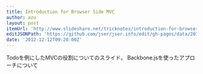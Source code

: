 ```yaml
---
title: Introduction for Browser Side MVC
author: azu
layout: post
itemUrl: 'http://www.slideshare.net/tricknotes/introduction-for-browser-side-mvc'
editJSONPath: 'https://github.com/jser/jser.info/edit/gh-pages/data/2012/12/index.json'
date: '2012-12-12T09:28:00Z'
---
```

Todoを例にしたMVCの役割についてのスライド。
Backbone.jsを使ったアプローチについて

